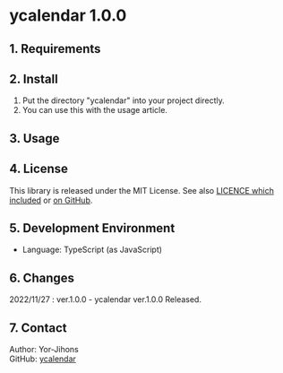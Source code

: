 # ycalendar 1.0.0

## 1. Requirements

## 2. Install

1. Put the directory "ycalendar" into your project directly.
2. You can use this with the usage article.

## 3. Usage

## 4. License

This library is released under the MIT License. See also [LICENCE which included](./LICENSE) or [on GitHub](https://github.com/Yor-Jihons/ycalendar/blob/main/ycalendar/LICENSE).

## 5. Development Environment

- Language: TypeScript (as JavaScript)

## 6. Changes

2022/11/27 : ver.1.0.0
    - ycalendar ver.1.0.0 Released.

## 7. Contact

Author: Yor-Jihons  
GitHub: [ycalendar](https://github.com/Yor-Jihons/ycalendar)  
